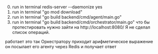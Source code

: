 0. run in terminal redis-server --daemonize yes
1. run in terminal "go mod download"
2. run in terminal "go build backend/cmd/agent/main.go"
3. run in terminal "go build backend/cmd/orchestrator/main.go"
   что бы протестировать нужно зайти на http://localhost:8080/
Я не сделал список операций.

работает это так Оркестратору приходит арифметическое выражение он посылает его агенту через Redis и получает ответ
